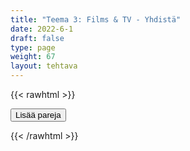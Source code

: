 ```yaml
---
title: "Teema 3: Films & TV - Yhdistä"
date: 2022-6-1
draft: false
type: page
weight: 67
layout: tehtava
---
```

{{< rawhtml >}}
<link rel="stylesheet" type="text/css" href="/css/yhdistely.css"/>
<div id="nappulat">
<button id="lisaa">
Lisää pareja
</button>
</div>
<div id="kaikki"></div>
<div id="tehtava" class="grid grid-cols-2">
 <div><ul id="terms"> </ul></div>
 <div><ul id="defs"> </ul></div>

</div>


<script> 
 
 //Execute a JavaScript immediately after a page has been loaded
window.onload = function() {

  //Data for terms and definitions. This can be stored in a separate .js file, in a JSON file or here in the main file
     var data = {

       terms: [{
     index: 0, text: 'actor, actress'
}, { index: 1, text: 'adaptation'
}, { index: 2, text: 'audition'
}, { index: 3, text: 'animation'
}, { index: 4, text: 'blockbuster'
}, { index: 5, text: 'box office'
}, { index: 6, text: 'cast'
}, { index: 7, text: 'cinema'
}, { index: 8, text: 'cinematography'
}, { index: 9, text: 'cliffhanger'
}, { index: 10, text: 'climax'
}, { index: 11, text: 'costumer, costume designer'
}, { index: 12, text: 'costume'
}, { index: 13, text: 'credits'
}, { index: 14, text: 'dialogue'
}, { index: 15, text: 'director'
}, { index: 16, text: 'documentary'
}, { index: 17, text: 'dub'
}, { index: 18, text: 'editor'
}, { index: 19, text: 'extra'
}, { index: 20, text: 'feature film'
}, { index: 21, text: 'film franchise'
}, { index: 22, text: 'flashback'
}, { index: 23, text: 'flick'
}, { index: 24, text: 'hero, heroine'
}, { index: 25, text: 'lead role'
}, { index: 26, text: 'lighting'
}, { index: 27, text: 'location'
}, { index: 28, text: 'moviegoer, cinemagoer'
}, { index: 29, text: 'movie theatre'
}, { index: 30, text: 'premiere'
}, { index: 31, text: 'producer'
}, { index: 32, text: 'props'
}, { index: 33, text: 'release'
}, { index: 34, text: 'romcom, romantic comedy'
}, { index: 35, text: 'scene'
}, { index: 36, text: 'script, screenplay'
}, { index: 37, text: 'screenwriter'
}, { index: 38, text: 'sequel'
}, { index: 39, text: 'set'
}, { index: 40, text: 'setting'
}, { index: 41, text: 'silver screen'
}, { index: 42, text: 'sound effect'
}, { index: 43, text: 'soundtrack'
}, { index: 44, text: 'special effect'
}, { index: 45, text: 'stunt (man/woman/double)'
}, { index: 46, text: 'subtitle'
}, { index: 47, text: 'supporting role'
}, { index: 48, text: 'trailer'
}, { index: 49, text: 'villain'
}, { index: 50, text: 'visual effects'
}, { index: 51, text: 'voice actor'
}, { index: 52, text: 'voice-over'
}, { index: 53, text: 'binge-watch'
}, { index: 54, text: 'fast forward'
}, { index: 55, text: 'live streaming'
}, { index: 56, text: 'OTT, over the top'
}, { index: 57, text: 'original series'
}, { index: 58, text: 'pause'
}, { index: 59, text: 'pay-TV'
}, { index: 60, text: 'replay'
}, { index: 61, text: 'rewind'
}, { index: 62, text: 'streaming service'
}, { index: 63, text: 'subscription'
}, { index: 64, text: 'VoD, video on demand'
}, { index: 65, text: 'blooper'
}, { index: 66, text: 'broadcast'
}, { index: 67, text: 'cartoon'
}, { index: 68, text: 'channel'
}, { index: 69, text: 'commercial'
}, { index: 70, text: 'episode'
}, { index: 71, text: 'footage'
}, { index: 72, text: 'game show'
}, { index: 73, text: 'host'
}, { index: 74, text: 'late night show'
}, { index: 75, text: 'linear TV'
}, { index: 76, text: 'newscast'
}, { index: 77, text: 'prime time'
}, { index: 78, text: 'ratings'
}, { index: 79, text: 'reality TV'
}, { index: 80, text: 'recording'
}, { index: 81, text: 'rerun'
}, { index: 82, text: 'season'
}, { index: 83, text: 'season finale'
}, { index: 84, text: 'series'
}, { index: 85, text: 'sitcom, situation comedy'
}, { index: 86, text: 'soap opera'
}, { index: 87, text: 'spin off'
}, { index: 88, text: 'talent show'
}, { index: 89, text: 'talk show'
}, { index: 90, text: 'viewer'

},

    ],

  definitions: [{

     index: 0, text: 'näyttelijä'
}, { index: 1, text: 'sovitus, versiointi, adaptaatio'
}, { index: 2, text: 'koe-esiintyminen'
}, { index: 3, text: 'piirrosfilmi, animaatio'
}, { index: 4, text: 'menestyselokuva'
}, { index: 5, text: 'lippukassa, -myymälä, -luukku'
}, { index: 6, text: 'roolittaa, näyttelijäryhmä, -kaarti'
}, { index: 7, text: 'elokuvateatteri, -teollisuus, -taide'
}, { index: 8, text: 'elokuvan kuvaaminen'
}, { index: 9, text: 'loppuhuipennus, koukuttava (avoin) loppuratkaisu'
}, { index: 10, text: 'huipentuma, käännekohta'
}, { index: 11, text: 'puvustaja'
}, { index: 12, text: 'esiintymisasu, puvustaa'
}, { index: 13, text: 'tekijäluettelo'
}, { index: 14, text: 'vuoropuhelu'
}, { index: 15, text: 'ohjaaja'
}, { index: 16, text: 'dokumenttielokuva'
}, { index: 17, text: 'jälkiäänittää, dubata'
}, { index: 18, text: 'leikkaaja, editoija'
}, { index: 19, text: 'avustaja'
}, { index: 20, text: 'kokoillan elokuva'
}, { index: 21, text: 'elokuvasarja'
}, { index: 22, text: 'takauma'
}, { index: 23, text: 'leffa, elokuva'
}, { index: 24, text: 'sankari'
}, { index: 25, text: 'päärooli'
}, { index: 26, text: 'valaistus'
}, { index: 27, text: 'kuvauspaikka'
}, { index: 28, text: 'elokuvissa kävijä'
}, { index: 29, text: 'elokuvateatteri'
}, { index: 30, text: 'ensi-ilta'
}, { index: 31, text: 'tuottaja'
}, { index: 32, text: 'rekvisiitta'
}, { index: 33, text: 'julkaista'
}, { index: 34, text: 'romanttinen komedia'
}, { index: 35, text: 'kohtaus, tapahtumapaikka, kulissi'
}, { index: 36, text: '(elokuva)käsikirjoitus'
}, { index: 37, text: 'elokuvakäsikirjoittaja'
}, { index: 38, text: 'jatko-osa'
}, { index: 39, text: 'kulissit'
}, { index: 40, text: 'tapahtumapaikka, miljöö'
}, { index: 41, text: 'valkokangas'
}, { index: 42, text: 'äänitehoste'
}, { index: 43, text: 'elokuvan musiikki'
}, { index: 44, text: 'erikoistehoste'
}, { index: 45, text: 'sijaisnäyttelijä'
}, { index: 46, text: 'tekstitys'
}, { index: 47, text: 'sivurooli'
}, { index: 48, text: 'ennakkomainos'
}, { index: 49, text: 'roisto'
}, { index: 50, text: 'visuaaliset tehosteet'
}, { index: 51, text: 'ääninäyttelijä'
}, { index: 52, text: 'taustaselostus'
}, { index: 53, text: 'katsoa ”ahmien”, katsoa putkeen'
}, { index: 54, text: '(pika-)kelata eteenpäin'
}, { index: 55, text: 'lähettää esitys suorana netin välityksellä, livestriimata'
}, { index: 56, text: 'internetin yli välitettävä'
}, { index: 57, text: 'alkuperäissarja'
}, { index: 58, text: 'pysäyttää kuva'
}, { index: 59, text: 'maksutelevisio'
}, { index: 60, text: 'toistaa uudelleen'
}, { index: 61, text: 'kelata taaksepäin'
}, { index: 62, text: 'suoratoisto-, ohjelmakirjastopalvelu'
}, { index: 63, text: 'tilaus'
}, { index: 64, text: 'tilausvideo'
}, { index: 65, text: 'pieleen mennyt otos, kömmähdys'
}, { index: 66, text: 'lähetys, lähettää'
}, { index: 67, text: 'piirrossarja, -elokuva'
}, { index: 68, text: 'kanava'
}, { index: 69, text: 'mainos'
}, { index: 70, text: 'jakso'
}, { index: 71, text: 'kuvamateriaali'
}, { index: 72, text: 'visailuohjelma'
}, { index: 73, text: 'juontaja, juontaa, emäntä, isäntä'
}, { index: 74, text: 'myöhäisillan ohjelma'
}, { index: 75, text: 'perinteinen televisio, jossa ohjelmat katsotaan silloin, kun kanava ne lähettää'
}, { index: 76, text: 'uutislähetys'
}, { index: 77, text: 'paras katseluaika'
}, { index: 78, text: 'katsojaluvut'
}, { index: 79, text: 'tosi-TV'
}, { index: 80, text: 'tallenne'
}, { index: 81, text: 'uusinta'
}, { index: 82, text: 'kausi'
}, { index: 83, text: 'kauden päätösjakso'
}, { index: 84, text: 'sarja, kausi'
}, { index: 85, text: 'tilannekomedia'
}, { index: 86, text: 'saippuaooppera'
}, { index: 87, text: 'oheistuote, -sarja'
}, { index: 88, text: 'kykykilpailu'
}, { index: 89, text: 'keskusteluohjelma'
}, { index: 90, text: 'katsoja'


},

    ],
    //this creates matches for indexes. This is a sort of an Answer Sheet
    pairs: {
      0: 0,
      1: 1,
      2: 2,
      3: 3,
      4: 4,
      5: 5,
      6: 6,
      7: 7,
      8: 8,
      9: 9,
      10: 10,
      11: 11,
      12: 12,
      13: 13,
      14: 14,
      15: 15,
      16: 16,
      17: 17,
      18: 18,
      19: 19,
      20: 20,
      21: 21,
      22: 22,
      23: 23,
      24: 24,
      25: 25,
      26: 26,
      27: 27,
      28: 28,
      29: 29,
      30: 30,
      31: 31,
      32: 32,
      33: 33,
      34: 34,
      35: 35,
      36: 36,
      37: 37,
      38: 38,
      39: 39,
      40: 40,
      41: 41,
      42: 42,
      43: 43,
      44: 44,
      45: 45,
      46: 46,
      47: 47,
      48: 48,
      49: 49,
      50: 50,
      51: 51,
      52: 52,
      53: 53,
      54: 54,
      55: 55,
      56: 56,
      57: 57,
      58: 58,
      59: 59,
      60: 60,
      61: 61,
      62: 62,
      63: 63,
      64: 64,
      65: 65,
      66: 66,
      67: 67,
      68: 68,
      69: 69,
      70: 70,
      71: 71,
      72: 72,
      73: 73,
      74: 74,
      75: 75,
      76: 76,
      77: 77,
      78: 78,
      79: 79,
      80: 80,
      81: 81,
      82: 82,
      83: 83,
      84: 84,
      85: 85,
      86: 86,
      87: 87,
      88: 88,
      89: 89,
      90: 90,

    }
  };
    
for (var a=[],i=0;i<91;++i) a[i]=i;

function shufflee(array) {
  var tmp, current, top = array.length;
  if(top) while(--top) {
    current = Math.floor(Math.random() * (top + 1));
    tmp = array[current];
    array[current] = array[top];
    array[top] = tmp;
  }
  return array;
}

a = shufflee(a);
  

  var selectedTerm = null, //to make sure none is selected onload
    selectedDef = null,
    termsContainer = document.querySelector("#terms"), //list of terms
    defsContainer = document.querySelector("#defs"); //list of definitions

  //This function takes two arguments, that is one term and one def to compare if they match. It returns True or False after compairing values of the "pairs" object property.     
  function isMatch(termIndex, defIndex) {
    return data.pairs[termIndex] === defIndex;
  }

  //This function adds HTML elements and content to the specified container (UL).
  function createListHTML(list, container) {
    container.innerHTML = ""; //first, clean up any existing LI elements
    for (var i = 0; i < 91; i++) {
      container.innerHTML = container.innerHTML + "<li data-index='" + list[i]["index"] + "'>" + "<span>" + list[i]["text"] + "</span>" + "</li>";

    }
  }

function addCSS(css){
  var elem=document.createElement('style');
  if(elem.styleSheet && !elem.sheet)elem.styleSheet.cssText=css;
  else elem.appendChild(document.createTextNode(css));
  document.getElementsByTagName('head')[0].appendChild(elem); 
}

  createListHTML(data.terms, termsContainer);
  createListHTML(data.definitions, defsContainer);

  //listen for a "click" event on a list of Terms and store the clicked object in the target object
  termsContainer.addEventListener("click", function(e) {
    var target = e.target.parentNode;
    if (target.className === "score")
      return;
    var termIndex = Number(target.getAttribute("data-index"));
    //the condition is that only one LI can be selected
    if (selectedTerm !== null && selectedTerm !== termIndex) {
      termsContainer.querySelector("li[data-index='" + selectedTerm + "']").removeAttribute("data-selected");
    }

    //deletion of the decoration
    if (target.hasAttribute("data-selected")) {
      target.removeAttribute("data-selected");
      selectedTerm = null;
    }
    //selecting on click	
    else {
      target.setAttribute("data-selected", true);
      selectedTerm = termIndex;
    }

    if (selectedTerm !== null && selectedDef !== null) {
      var term = document.querySelector("#terms [data-index='" + selectedTerm + "']");
      var def = document.querySelector("#defs [data-index='" + selectedDef + "']");
      if (isMatch(selectedTerm, selectedDef)) {
				term.className = "score";
        def.className = "score";
  			numero++;
   			term.style.order = (numero);
   			def.style.order = (numero);
            }
      selectedTerm = null;
      selectedDef = null;
      term.removeAttribute("data-selected");
      def.removeAttribute("data-selected");
			    }
  })

  defsContainer.addEventListener("click", function(e) {
    var target = e.target.parentNode;
    if (target.className === "score")
      return;
    var defIndex = Number(target.getAttribute("data-index"));
    var defText = Number(target.getAttribute("data-index"))

    if (selectedDef !== null && selectedDef !== defIndex) {
      defsContainer.querySelector("li[data-index='" + selectedDef + "']").removeAttribute("data-selected");
    }

    if (target.hasAttribute("data-selected"))
      target.removeAttribute("data-selected");
    else
      target.setAttribute("data-selected", true);
    selectedDef = Number(target.getAttribute("data-index"));
    if (selectedTerm !== null && selectedDef !== null) {
      //var term = document.querySelector("#terms [data-index='"+selectedTerm+"']");
      var term = termsContainer.querySelector("[data-index='" + selectedTerm + "']");
      //var def = document.querySelector("#defs [data-index='"+selectedDef+"']");
      var def = defsContainer.querySelector("[data-index='" + selectedDef + "']");
      if (isMatch(selectedTerm, selectedDef)) {
				term.className = "score";
        def.className = "score";
  			numero++;
   			term.style.order = (numero);
   			def.style.order = (numero);
       }
      
      selectedTerm = null; //poista napautusten valinta
      selectedDef = null; //poista napautusten valinta
      term.removeAttribute("data-selected");
      def.removeAttribute("data-selected");
    }
  })

  function shuffle() {
    randomSort(data.terms)
    randomSort(data.definitions)
    createListHTML(data.terms, termsContainer)
    createListHTML(data.definitions, defsContainer)
    addCSS("div#tehtava li[data-index]{display: none;}")
    addCSS("div#tehtava li[data-index='" + a[0] + "']{display: flex;}")
		addCSS("div#tehtava li[data-index='" + a[1] + "']{display: flex;}")
    addCSS("div#tehtava li[data-index='" + a[2] + "']{display: flex;}")
    addCSS("div#tehtava li[data-index='" + a[3] + "']{display: flex;}")
    addCSS("div#tehtava li[data-index='" + a[4] + "']{display: flex;}")
    addCSS("div#tehtava li[data-index='" + a[5] + "']{display: flex;}")
  }
  
  
  
  function randomSort(array) {
    var currentIndex = array.length,
      temporaryValue, randomIndex;

    // While there remain elements to shuffle...

    while (currentIndex !== 0) {

      // Pick a remaining element...
      randomIndex = Math.floor(Math.random() * currentIndex);
      currentIndex -= 1;

      // And swap it with the current element. SWAP
      temporaryValue = array[currentIndex];
      array[currentIndex] = array[randomIndex];
      array[randomIndex] = temporaryValue;
    }

    return array;
  }

  shuffle(); 
  
document.getElementById("lisaa").addEventListener("click", function() {
        h++;
        addCSS("div#tehtava li[data-index='" + a[h] + "']{display: flex;}")
				h++;
        addCSS("div#tehtava li[data-index='" + a[h] + "']{display: flex;}")
				h++;
        addCSS("div#tehtava li[data-index='" + a[h] + "']{display: flex;}")
				h++;
        addCSS("div#tehtava li[data-index='" + a[h] + "']{display: flex;}")
				h++;
        addCSS("div#tehtava li[data-index='" + a[h] + "']{display: flex;}")
				h++;
        addCSS("div#tehtava li[data-index='" + a[h] + "']{display: flex;}")
if(h>93){$("#kaikki").html("Kaikki lisätty jo!"); }      })
  }

var numero = 0;
var h = 6;
</script>
{{< /rawhtml >}}